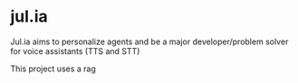 # jul.ia
Jul.ia aims to personalize agents and be a major developer/problem solver for voice assistants (TTS and STT)

This project uses a rag